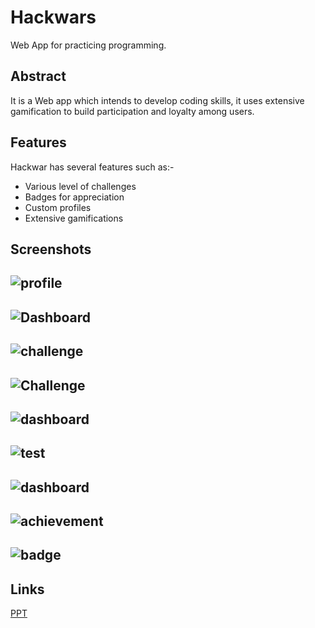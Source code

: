# Hackwars
Web App for practicing programming.

Abstract
----------
It is a Web app which intends to develop coding skills, it uses extensive gamification to build participation and loyalty among users.

Features
----------
Hackwar has several features such as:-
* Various level of challenges
* Badges for appreciation
* Custom profiles
* Extensive gamifications

Screenshots
-------------

![profile](1Profile.png?raw=true "Optional Title")
-----------------------------------------------
![Dashboard](2Dashboard.png?raw=true "Optional Title")
-----------------------------------------------
![challenge](3Challenge.png?raw=true "Optional Title")
-----------------------------------------------
![Challenge](4Challenge.png?raw=true "Optional Title")
-----------------------------------------------
![dashboard](5Dashboard.png?raw=true "Optional Title")
-----------------------------------------------
![test](6DBMS.png?raw=true "Optional Title")
-----------------------------------------------
![dashboard](7Dashboard.png?raw=true "Optional Title")
-----------------------------------------------
![achievement](8achievement.PNG?raw=true "Optional Title")
-----------------------------------------------
![badge](9badge.PNG?raw=true "Optional Title")
-----------------------------------------------

Links
----------
[PPT](https://docs.google.com/presentation/d/1m3WJGZZaQgQaq1uMgi_dR9e2pmiZmDN8Gl2BesbG8mk/edit?usp=sharing)
